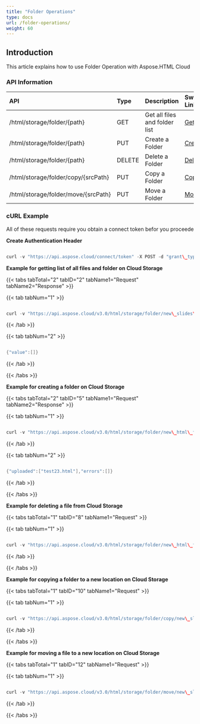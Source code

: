 ```yaml
---
title: "Folder Operations"
type: docs
url: /folder-operations/
weight: 60
---
```


## **Introduction**
This article explains how to use Folder Operation with Aspose.HTML Cloud
### **API Information**

|**API**|**Type**|**Description**|**Swagger Link**|
| :- | :- | :- | :- |
|/html/storage/folder/{path}|GET|Get all files and folder list|[GetFilesList](https://apireference.aspose.cloud/html/#!/Folder/GetFilesList)|
|/html/storage/folder/{path}|PUT|Create a Folder|[CreateFolder](https://apireference.aspose.cloud/html/#!/Folder/CreateFolder)|
|/html/storage/folder/{path}|DELETE|Delete a Folder|[DeleteFolder](https://apireference.aspose.cloud/html/#!/Folder/DeleteFolder)|
|/html/storage/folder/copy/{srcPath}|PUT|Copy a Folder|[CopyFolder](https://apireference.aspose.cloud/html/#!/Folder/CopyFolder)|
|/html/storage/folder/move/{srcPath}|PUT|Move a Folder|[MoveFolder](https://apireference.aspose.cloud/html/#!/Folder/MoveFolder)|
### **cURL Example**
All of these requests require you obtain a connect token befor you proceede

**Create Authentication Header**

```java

curl -v "https://api.aspose.cloud/connect/token" -X POST -d "grant\_type=client\_credentials&client\_id=XXXXX&client\_secret=XXXXX" -H "Content-Type: application/x-www-form-urlencoded" -H "Accept: application/json"

```

**Example for getting list of all files and folder on Cloud Storage**

{{< tabs tabTotal="2" tabID="2" tabName1="Request" tabName2="Response" >}}

{{< tab tabNum="1" >}}

```java

curl -v "https://api.aspose.cloud/v3.0/html/storage/folder/new\_slides\_folder" -X GET -H "Accept: application/json" -H "Authorization: Bearer eyJhbGciOiJSUzI1NiIsInR5cCI6IkpXVCJ9.eyJuYmYiOjE1NjE4NDIzMDAsImV4cCI6MTU2MTkyODcwMCwiaXNzIjoiaHR0cHM6Ly9hcGkuYXNwb3NlLmNsb3VkIiwiYXVkIjpbImh0dHBzOi8vYXBpLmFzcG9zZS5jbG91ZC9yZXNvdXJjZXMiLCJhcGkucGxhdGZvcm0iLCJhcGkucHJvZHVjdHMiXSwiY2xpZW50X2lkIjoiNzg5NDZmYjQtM2JkNC00ZDNlLWIzMDktZjllMmZmOWFjNmY5Iiwic2NvcGUiOlsiYXBpLnBsYXRmb3JtIiwiYXBpLnByb2R1Y3RzIl19.YykZ\_TwQsmw5uOJSsthSOXIxC\_xJeMEE5a3xxflOZOtEyUYfp5EhYNE5G0rZ4qrXCMmccRT7Bbcc\_xj1rzjri2WIb1oLq6ugKmKnkrN2xUO0DAGHXYkK\_MCHcfByp\_8RrCqfLet4zdN9Li6WeWQNd0DKujlzOZ1niGkSQRf7DRC6OzesVOqLFfDl-tM\_vSmg20zgQKsIEjXr9arjKT7GSLP4Yap1nfHhAZQKbd1r8g5bppVkgGVf920RvzcSd6bbS9uoPjI5-xcgFte4-y3WwEM4JjBX2OvGLPyPwrhrjpMG78YbVSavzjrWyRkpKP6FADuS8vVZLrlZnEv\_zseiRw" --ssl-no-revoke

```

{{< /tab >}}

{{< tab tabNum="2" >}}

```java

{"value":[]}

```

{{< /tab >}}

{{< /tabs >}}

**Example for creating a folder on Cloud Storage**

{{< tabs tabTotal="2" tabID="5" tabName1="Request" tabName2="Response" >}}

{{< tab tabNum="1" >}}

```java

curl -v "https://api.aspose.cloud/v3.0/html/storage/folder/new\_html\_folder" -X PUT -H "Accept: application/json" -H "Authorization: Bearer eyJhbGciOiJSUzI1NiIsInR5cCI6IkpXVCJ9.eyJuYmYiOjE1NjE4NDIzMDAsImV4cCI6MTU2MTkyODcwMCwiaXNzIjoiaHR0cHM6Ly9hcGkuYXNwb3NlLmNsb3VkIiwiYXVkIjpbImh0dHBzOi8vYXBpLmFzcG9zZS5jbG91ZC9yZXNvdXJjZXMiLCJhcGkucGxhdGZvcm0iLCJhcGkucHJvZHVjdHMiXSwiY2xpZW50X2lkIjoiNzg5NDZmYjQtM2JkNC00ZDNlLWIzMDktZjllMmZmOWFjNmY5Iiwic2NvcGUiOlsiYXBpLnBsYXRmb3JtIiwiYXBpLnByb2R1Y3RzIl19.YykZ\_TwQsmw5uOJSsthSOXIxC\_xJeMEE5a3xxflOZOtEyUYfp5EhYNE5G0rZ4qrXCMmccRT7Bbcc\_xj1rzjri2WIb1oLq6ugKmKnkrN2xUO0DAGHXYkK\_MCHcfByp\_8RrCqfLet4zdN9Li6WeWQNd0DKujlzOZ1niGkSQRf7DRC6OzesVOqLFfDl-tM\_vSmg20zgQKsIEjXr9arjKT7GSLP4Yap1nfHhAZQKbd1r8g5bppVkgGVf920RvzcSd6bbS9uoPjI5-xcgFte4-y3WwEM4JjBX2OvGLPyPwrhrjpMG78YbVSavzjrWyRkpKP6FADuS8vVZLrlZnEv\_zseiRw" --ssl-no-revoke

```

{{< /tab >}}

{{< tab tabNum="2" >}}

```java

{"uploaded":["test23.html"],"errors":[]}

```

{{< /tab >}}

{{< /tabs >}}

**Example for deleting a file from Cloud Storage**

{{< tabs tabTotal="1" tabID="8" tabName1="Request" >}}

{{< tab tabNum="1" >}}

```java

curl -v "https://api.aspose.cloud/v3.0/html/storage/folder/new\_html\_folder" -X DELETE -H "Accept: application/json" -H "Authorization: Bearer eyJhbGciOiJSUzI1NiIsInR5cCI6IkpXVCJ9.eyJuYmYiOjE1NjE4NDIzMDAsImV4cCI6MTU2MTkyODcwMCwiaXNzIjoiaHR0cHM6Ly9hcGkuYXNwb3NlLmNsb3VkIiwiYXVkIjpbImh0dHBzOi8vYXBpLmFzcG9zZS5jbG91ZC9yZXNvdXJjZXMiLCJhcGkucGxhdGZvcm0iLCJhcGkucHJvZHVjdHMiXSwiY2xpZW50X2lkIjoiNzg5NDZmYjQtM2JkNC00ZDNlLWIzMDktZjllMmZmOWFjNmY5Iiwic2NvcGUiOlsiYXBpLnBsYXRmb3JtIiwiYXBpLnByb2R1Y3RzIl19.YykZ\_TwQsmw5uOJSsthSOXIxC\_xJeMEE5a3xxflOZOtEyUYfp5EhYNE5G0rZ4qrXCMmccRT7Bbcc\_xj1rzjri2WIb1oLq6ugKmKnkrN2xUO0DAGHXYkK\_MCHcfByp\_8RrCqfLet4zdN9Li6WeWQNd0DKujlzOZ1niGkSQRf7DRC6OzesVOqLFfDl-tM\_vSmg20zgQKsIEjXr9arjKT7GSLP4Yap1nfHhAZQKbd1r8g5bppVkgGVf920RvzcSd6bbS9uoPjI5-xcgFte4-y3WwEM4JjBX2OvGLPyPwrhrjpMG78YbVSavzjrWyRkpKP6FADuS8vVZLrlZnEv\_zseiRw" --ssl-no-revoke

```

{{< /tab >}}

{{< /tabs >}}

**Example for copying a folder to a new location on Cloud Storage**

{{< tabs tabTotal="1" tabID="10" tabName1="Request" >}}

{{< tab tabNum="1" >}}

```java

curl -v "https://api.aspose.cloud/v3.0/html/storage/folder/copy/new\_slides\_folder" -X PUT -H "Accept: application/json" -H "Authorization: Bearer eyJhbGciOiJSUzI1NiIsInR5cCI6IkpXVCJ9.eyJuYmYiOjE1NjE4NDIzMDAsImV4cCI6MTU2MTkyODcwMCwiaXNzIjoiaHR0cHM6Ly9hcGkuYXNwb3NlLmNsb3VkIiwiYXVkIjpbImh0dHBzOi8vYXBpLmFzcG9zZS5jbG91ZC9yZXNvdXJjZXMiLCJhcGkucGxhdGZvcm0iLCJhcGkucHJvZHVjdHMiXSwiY2xpZW50X2lkIjoiNzg5NDZmYjQtM2JkNC00ZDNlLWIzMDktZjllMmZmOWFjNmY5Iiwic2NvcGUiOlsiYXBpLnBsYXRmb3JtIiwiYXBpLnByb2R1Y3RzIl19.YykZ\_TwQsmw5uOJSsthSOXIxC\_xJeMEE5a3xxflOZOtEyUYfp5EhYNE5G0rZ4qrXCMmccRT7Bbcc\_xj1rzjri2WIb1oLq6ugKmKnkrN2xUO0DAGHXYkK\_MCHcfByp\_8RrCqfLet4zdN9Li6WeWQNd0DKujlzOZ1niGkSQRf7DRC6OzesVOqLFfDl-tM\_vSmg20zgQKsIEjXr9arjKT7GSLP4Yap1nfHhAZQKbd1r8g5bppVkgGVf920RvzcSd6bbS9uoPjI5-xcgFte4-y3WwEM4JjBX2OvGLPyPwrhrjpMG78YbVSavzjrWyRkpKP6FADuS8vVZLrlZnEv\_zseiRw" --ssl-no-revoke -d {}

```

{{< /tab >}}

{{< /tabs >}}

**Example for moving a file to a new location on Cloud Storage**

{{< tabs tabTotal="1" tabID="12" tabName1="Request" >}}

{{< tab tabNum="1" >}}

```java

curl -v "https://api.aspose.cloud/v3.0/html/storage/folder/move/new\_slides\_folder" -X PUT -H "Accept: application/json" -H "Authorization: Bearer eyJhbGciOiJSUzI1NiIsInR5cCI6IkpXVCJ9.eyJuYmYiOjE1NjE4NDIzMDAsImV4cCI6MTU2MTkyODcwMCwiaXNzIjoiaHR0cHM6Ly9hcGkuYXNwb3NlLmNsb3VkIiwiYXVkIjpbImh0dHBzOi8vYXBpLmFzcG9zZS5jbG91ZC9yZXNvdXJjZXMiLCJhcGkucGxhdGZvcm0iLCJhcGkucHJvZHVjdHMiXSwiY2xpZW50X2lkIjoiNzg5NDZmYjQtM2JkNC00ZDNlLWIzMDktZjllMmZmOWFjNmY5Iiwic2NvcGUiOlsiYXBpLnBsYXRmb3JtIiwiYXBpLnByb2R1Y3RzIl19.YykZ\_TwQsmw5uOJSsthSOXIxC\_xJeMEE5a3xxflOZOtEyUYfp5EhYNE5G0rZ4qrXCMmccRT7Bbcc\_xj1rzjri2WIb1oLq6ugKmKnkrN2xUO0DAGHXYkK\_MCHcfByp\_8RrCqfLet4zdN9Li6WeWQNd0DKujlzOZ1niGkSQRf7DRC6OzesVOqLFfDl-tM\_vSmg20zgQKsIEjXr9arjKT7GSLP4Yap1nfHhAZQKbd1r8g5bppVkgGVf920RvzcSd6bbS9uoPjI5-xcgFte4-y3WwEM4JjBX2OvGLPyPwrhrjpMG78YbVSavzjrWyRkpKP6FADuS8vVZLrlZnEv\_zseiRw" --ssl-no-revoke

```

{{< /tab >}}

{{< /tabs >}}
